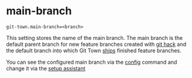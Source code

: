 # main-branch

```
git-town.main-branch=<branch>
```

This setting stores the name of the main branch. The main branch is the default
parent branch for new feature branches created with
[git hack](../commands/hack.md) and the default branch into which Git Town
[ships](../commands/ship.md) finished feature branches.

You can see the configured main branch via the [config](../commands/config.md)
command and change it via the [setup assistant](../commands/config-setup.md)
